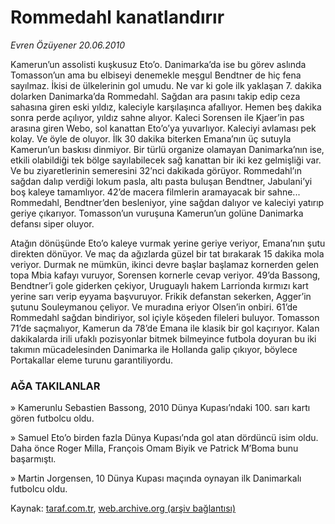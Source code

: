 # Rommedahl kanatlandırır

*Evren Özüyener 20.06.2010*

<div class="yazi"><p>Kamerun’un assolisti kuşkusuz Eto’o. Danimarka’da ise bu görev aslında Tomasson’un ama bu elbiseyi denemekle meşgul Bendtner de hiç fena sayılmaz. İkisi de ülkelerinin gol umudu. Ne var ki gole ilk yaklaşan 7. dakika dolarken Danimarka’da Rommedahl. Sağdan ara pasını takip edip ceza sahasına giren eski yıldız, kaleciyle karşılaşınca afallıyor. Hemen beş dakika sonra perde açılıyor, yıldız sahne alıyor. Kaleci Sorensen ile Kjaer’in pas arasına giren Webo, sol kanattan Eto’o’ya yuvarlıyor. Kaleciyi avlaması pek kolay. Ve öyle de oluyor. İlk 30 dakika biterken Emana’nın üç sutuyla Kamerun’un baskısı dinmiyor. Bir türlü organize olamayan Danimarka’nın ise, etkili olabildiği tek bölge sayılabilecek sağ kanattan bir iki kez gelmişliği var. Ve bu ziyaretlerinin semeresini 32’nci dakikada görüyor. Rommedahl’ın sağdan dalıp verdiği lokum pasla, altı pasta buluşan Bendtner, Jabulani’yi boş kaleye tamamlıyor. 42’de macera filmlerin aramayacak bir sahne... Rommedahl, Bendtner’den besleniyor, yine sağdan dalıyor ve kaleciyi yatırıp geriye çıkarıyor. Tomasson’un vuruşuna Kamerun’un golüne Danimarka defansı siper oluyor.</p>
<p>Atağın dönüşünde Eto’o kaleye vurmak yerine geriye veriyor, Emana’nın şutu direkten dönüyor. Ve maç da ağızlarda güzel bir tat bırakarak 15 dakika mola veriyor. Durmak ne mümkün, ikinci devre başlar başlamaz kornerden gelen topa Mbia kafayı vuruyor, Sorensen kornerle cevap veriyor. 49’da Bassong, Bendtner’i gole giderken çekiyor, Uruguaylı hakem Larrionda kırmızı kart yerine sarı verip eyyama başvuruyor. Frikik defanstan sekerken, Agger’in şutunu Souleymanou çeliyor. Ve muradına eriyor Olsen’in onbiri. 61’de Rommedahl sağdan bindiriyor, sol içiyle köşeden fileleri buluyor. Tomasson 71’de saçmalıyor, Kamerun da 78’de Emana ile klasik bir gol kaçırıyor. Kalan dakikalarda irili ufaklı pozisyonlar bitmek bilmeyince futbola doyuran bu iki takımın mücadelesinden Danimarka ile Hollanda galip çıkıyor, böylece Portakallar eleme turunu garantiliyordu.</p>
<h3>AĞA TAKILANLAR</h3>
<p>» Kamerunlu Sebastien Bassong, 2010 Dünya Kupası’ndaki 100. sarı kartı gören futbolcu oldu.</p>
<p>» Samuel Eto’o birden fazla Dünya Kupası’nda gol atan dördüncü isim oldu. Daha önce Roger Milla, François Omam Biyik ve Patrick M’Boma bunu başarmıştı.</p>
<p>» Martin Jorgensen, 10 Dünya Kupası maçında oynayan ilk Danimarkalı futbolcu oldu.</p></div>

Kaynak: [taraf.com.tr](http://www.taraf.com.tr:80/evren-ozuyener/makale-rommedahl-kanatlandirir.htm), [web.archive.org (arşiv bağlantısı)](http://web.archive.org/web/20100622045327/http://www.taraf.com.tr:80/evren-ozuyener/makale-rommedahl-kanatlandirir.htm)
